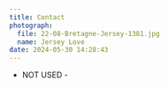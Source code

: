 ```yaml
---
title: Contact
photograph:
  file: 22-08-Bretagne-Jersey-1381.jpg
  name: Jersey Love
date: 2024-05-30 14:28:43
---
```


- NOT USED -
